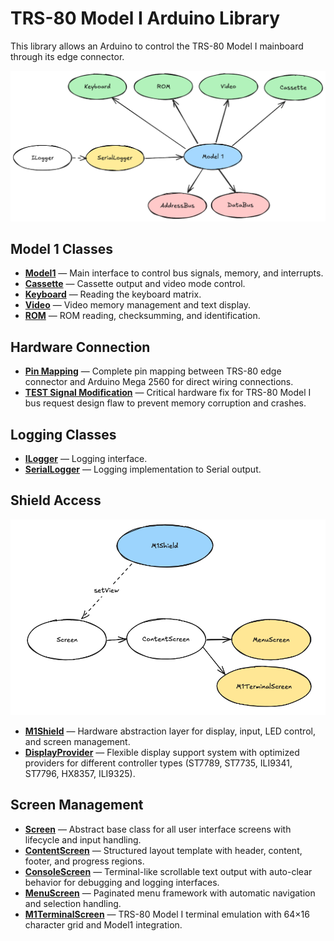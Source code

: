 # TRS-80 Model I Arduino Library

This library allows an Arduino to control the TRS-80 Model I mainboard through its edge connector.

![Overview](../Images/Overview.png)

## Model 1 Classes

- [**Model1**](Model1.md) — Main interface to control bus signals, memory, and interrupts.
- [**Cassette**](Cassette.md) — Cassette output and video mode control.
- [**Keyboard**](Keyboard.md) — Reading the keyboard matrix.
- [**Video**](Video.md) — Video memory management and text display.
- [**ROM**](ROM.md) — ROM reading, checksumming, and identification.

## Hardware Connection

- [**Pin Mapping**](PinMapping.md) — Complete pin mapping between TRS-80 edge connector and Arduino Mega 2560 for direct wiring connections.
- [**TEST Signal Modification**](TESTMod.md) — Critical hardware fix for TRS-80 Model I bus request design flaw to prevent memory corruption and crashes.

## Logging Classes

- [**ILogger**](ILogger.md) — Logging interface.
- [**SerialLogger**](SerialLogger.md) — Logging implementation to Serial output.

## Shield Access

![M1Shield](../Images/M1Shield.png)

- [**M1Shield**](M1Shield.md) — Hardware abstraction layer for display, input, LED control, and screen management.
- [**DisplayProvider**](DisplayProvider.md) — Flexible display support system with optimized providers for different controller types (ST7789, ST7735, ILI9341, ST7796, HX8357, ILI9325).

## Screen Management

- [**Screen**](Screen.md) — Abstract base class for all user interface screens with lifecycle and input handling.
- [**ContentScreen**](ContentScreen.md) — Structured layout template with header, content, footer, and progress regions.
- [**ConsoleScreen**](ConsoleScreen.md) — Terminal-like scrollable text output with auto-clear behavior for debugging and logging interfaces.
- [**MenuScreen**](MenuScreen.md) — Paginated menu framework with automatic navigation and selection handling.
- [**M1TerminalScreen**](M1TerminalScreen.md) — TRS-80 Model I terminal emulation with 64×16 character grid and Model1 integration.
